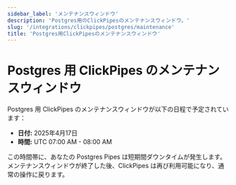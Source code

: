 ```yaml
---
sidebar_label: 'メンテナンスウィンドウ'
description: 'Postgres用のClickPipesのメンテナンスウィンドウ。'
slug: '/integrations/clickpipes/postgres/maintenance'
title: 'Postgres用ClickPipesのメンテナンスウィンドウ'
---
```





# Postgres 用 ClickPipes のメンテナンスウィンドウ

Postgres 用 ClickPipes のメンテナンスウィンドウが以下の日程で予定されています：
- **日付:** 2025年4月17日
- **時間:** UTC 07:00 AM - 08:00 AM

この時間帯に、あなたの Postgres Pipes は短期間ダウンタイムが発生します。  
メンテナンスウィンドウが終了した後、ClickPipes は再び利用可能になり、通常の操作に戻ります。
